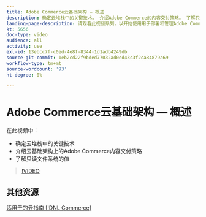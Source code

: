 ```yaml
---
title: Adobe Commerce云基础架构 — 概述
description: 确定云堆栈中的关键技​术。 介绍Adobe Commerce的内容交付策略。 了解只读文件系统的值。
landing-page-description: 请观看此视频系列，以开始使用用于部署和管理Adobe Commerce的云基础架构。
kt: 5656
doc-type: video
audience: all
activity: use
exl-id: 13ebcc7f-c0ed-4e8f-8344-1d1adb4249db
source-git-commit: 1eb2cd22f9bded77032ad0ed43c3f2ca84879a69
workflow-type: tm+mt
source-wordcount: '93'
ht-degree: 0%

---
```


# Adobe Commerce云基础架构 — 概述

在此视频中：

- 确定云堆栈中的关键技&#x200B;术
- 介绍云基础架构上的Adobe Commerce内容交付策略
- 了解只读文件系统的值

>[!VIDEO](https://video.tv.adobe.com/v/35298?quality=12&learn=on)

## 其他资源

[适用于的云指南 [!DNL Commerce]](https://devdocs.magento.com/cloud/bk-cloud.html)
